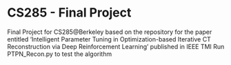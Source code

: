 # CS285 - Final Project
Final Project for CS285@Berkeley based on the repository for the paper entitled ‘Intelligent Parameter Tuning in Optimization-based Iterative CT Reconstruction via Deep Reinforcement Learning’ published in IEEE TMI 
Run PTPN_Recon.py to test the algorithm
